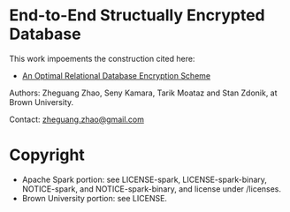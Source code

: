# End-to-End Structually Encrypted Database

This work impoements the construction cited here:
* [An Optimal Relational Database Encryption Scheme](https://eprint.iacr.org/2020/274)

Authors: Zheguang Zhao, Seny Kamara, Tarik Moataz and Stan Zdonik, at Brown University.

Contact: zheguang.zhao@gmail.com

# Copyright
* Apache Spark portion: see LICENSE-spark, LICENSE-spark-binary, NOTICE-spark, and NOTICE-spark-binary, and license under /licenses.
* Brown University portion: see LICENSE.
